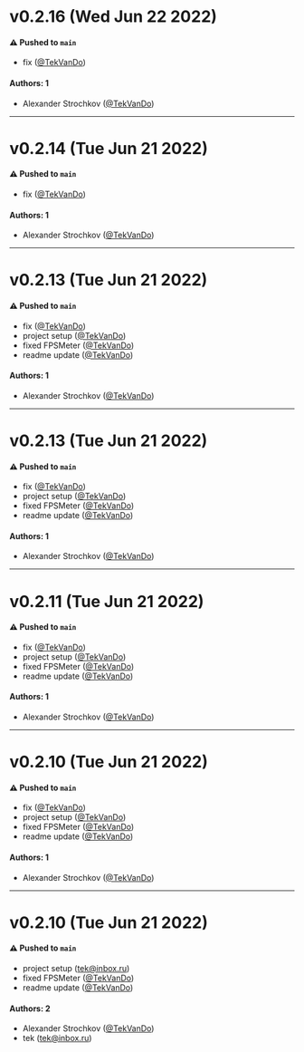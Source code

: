 # v0.2.16 (Wed Jun 22 2022)

#### ⚠️ Pushed to `main`

- fix ([@TekVanDo](https://github.com/TekVanDo))

#### Authors: 1

- Alexander Strochkov ([@TekVanDo](https://github.com/TekVanDo))

---

# v0.2.14 (Tue Jun 21 2022)

#### ⚠️ Pushed to `main`

- fix ([@TekVanDo](https://github.com/TekVanDo))

#### Authors: 1

- Alexander Strochkov ([@TekVanDo](https://github.com/TekVanDo))

---

# v0.2.13 (Tue Jun 21 2022)

#### ⚠️ Pushed to `main`

- fix ([@TekVanDo](https://github.com/TekVanDo))
- project setup ([@TekVanDo](https://github.com/TekVanDo))
- fixed FPSMeter ([@TekVanDo](https://github.com/TekVanDo))
- readme update ([@TekVanDo](https://github.com/TekVanDo))

#### Authors: 1

- Alexander Strochkov ([@TekVanDo](https://github.com/TekVanDo))

---

# v0.2.13 (Tue Jun 21 2022)

#### ⚠️ Pushed to `main`

- fix ([@TekVanDo](https://github.com/TekVanDo))
- project setup ([@TekVanDo](https://github.com/TekVanDo))
- fixed FPSMeter ([@TekVanDo](https://github.com/TekVanDo))
- readme update ([@TekVanDo](https://github.com/TekVanDo))

#### Authors: 1

- Alexander Strochkov ([@TekVanDo](https://github.com/TekVanDo))

---

# v0.2.11 (Tue Jun 21 2022)

#### ⚠️ Pushed to `main`

- fix ([@TekVanDo](https://github.com/TekVanDo))
- project setup ([@TekVanDo](https://github.com/TekVanDo))
- fixed FPSMeter ([@TekVanDo](https://github.com/TekVanDo))
- readme update ([@TekVanDo](https://github.com/TekVanDo))

#### Authors: 1

- Alexander Strochkov ([@TekVanDo](https://github.com/TekVanDo))

---

# v0.2.10 (Tue Jun 21 2022)

#### ⚠️ Pushed to `main`

- fix ([@TekVanDo](https://github.com/TekVanDo))
- project setup ([@TekVanDo](https://github.com/TekVanDo))
- fixed FPSMeter ([@TekVanDo](https://github.com/TekVanDo))
- readme update ([@TekVanDo](https://github.com/TekVanDo))

#### Authors: 1

- Alexander Strochkov ([@TekVanDo](https://github.com/TekVanDo))

---

# v0.2.10 (Tue Jun 21 2022)

#### ⚠️ Pushed to `main`

- project setup (tek@inbox.ru)
- fixed FPSMeter ([@TekVanDo](https://github.com/TekVanDo))
- readme update ([@TekVanDo](https://github.com/TekVanDo))

#### Authors: 2

- Alexander Strochkov ([@TekVanDo](https://github.com/TekVanDo))
- tek (tek@inbox.ru)
